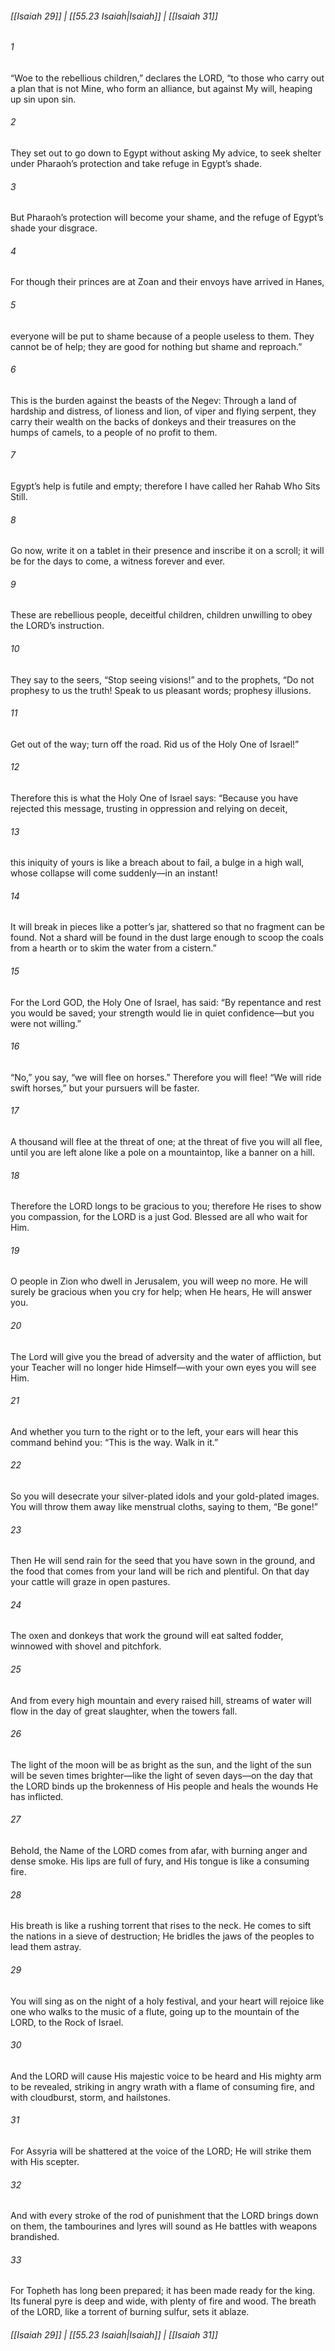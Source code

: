 
###### [[Isaiah 29]] | [[55.23 Isaiah|Isaiah]] | [[Isaiah 31]]

###### 1
“Woe to the rebellious children,” declares the LORD, “to those who carry out a plan that is not Mine, who form an alliance, but against My will, heaping up sin upon sin.
###### 2
They set out to go down to Egypt without asking My advice, to seek shelter under Pharaoh’s protection and take refuge in Egypt’s shade.
###### 3
But Pharaoh’s protection will become your shame, and the refuge of Egypt’s shade your disgrace.
###### 4
For though their princes are at Zoan and their envoys have arrived in Hanes,
###### 5
everyone will be put to shame because of a people useless to them. They cannot be of help; they are good for nothing but shame and reproach.”
###### 6
This is the burden against the beasts of the Negev: Through a land of hardship and distress, of lioness and lion, of viper and flying serpent, they carry their wealth on the backs of donkeys and their treasures on the humps of camels, to a people of no profit to them.
###### 7
Egypt’s help is futile and empty; therefore I have called her Rahab Who Sits Still.
###### 8
Go now, write it on a tablet in their presence and inscribe it on a scroll; it will be for the days to come, a witness forever and ever.
###### 9
These are rebellious people, deceitful children, children unwilling to obey the LORD’s instruction.
###### 10
They say to the seers, “Stop seeing visions!” and to the prophets, “Do not prophesy to us the truth! Speak to us pleasant words; prophesy illusions.
###### 11
Get out of the way; turn off the road. Rid us of the Holy One of Israel!”
###### 12
Therefore this is what the Holy One of Israel says: “Because you have rejected this message, trusting in oppression and relying on deceit,
###### 13
this iniquity of yours is like a breach about to fail, a bulge in a high wall, whose collapse will come suddenly—in an instant!
###### 14
It will break in pieces like a potter’s jar, shattered so that no fragment can be found. Not a shard will be found in the dust large enough to scoop the coals from a hearth or to skim the water from a cistern.”
###### 15
For the Lord GOD, the Holy One of Israel, has said: “By repentance and rest you would be saved; your strength would lie in quiet confidence—but you were not willing.”
###### 16
“No,” you say, “we will flee on horses.” Therefore you will flee! “We will ride swift horses,” but your pursuers will be faster.
###### 17
A thousand will flee at the threat of one; at the threat of five you will all flee, until you are left alone like a pole on a mountaintop, like a banner on a hill.
###### 18
Therefore the LORD longs to be gracious to you; therefore He rises to show you compassion, for the LORD is a just God. Blessed are all who wait for Him.
###### 19
O people in Zion who dwell in Jerusalem, you will weep no more. He will surely be gracious when you cry for help; when He hears, He will answer you.
###### 20
The Lord will give you the bread of adversity and the water of affliction, but your Teacher will no longer hide Himself—with your own eyes you will see Him.
###### 21
And whether you turn to the right or to the left, your ears will hear this command behind you: “This is the way. Walk in it.”
###### 22
So you will desecrate your silver-plated idols and your gold-plated images. You will throw them away like menstrual cloths, saying to them, “Be gone!”
###### 23
Then He will send rain for the seed that you have sown in the ground, and the food that comes from your land will be rich and plentiful. On that day your cattle will graze in open pastures.
###### 24
The oxen and donkeys that work the ground will eat salted fodder, winnowed with shovel and pitchfork.
###### 25
And from every high mountain and every raised hill, streams of water will flow in the day of great slaughter, when the towers fall.
###### 26
The light of the moon will be as bright as the sun, and the light of the sun will be seven times brighter—like the light of seven days—on the day that the LORD binds up the brokenness of His people and heals the wounds He has inflicted.
###### 27
Behold, the Name of the LORD comes from afar, with burning anger and dense smoke. His lips are full of fury, and His tongue is like a consuming fire.
###### 28
His breath is like a rushing torrent that rises to the neck. He comes to sift the nations in a sieve of destruction; He bridles the jaws of the peoples to lead them astray.
###### 29
You will sing as on the night of a holy festival, and your heart will rejoice like one who walks to the music of a flute, going up to the mountain of the LORD, to the Rock of Israel.
###### 30
And the LORD will cause His majestic voice to be heard and His mighty arm to be revealed, striking in angry wrath with a flame of consuming fire, and with cloudburst, storm, and hailstones.
###### 31
For Assyria will be shattered at the voice of the LORD; He will strike them with His scepter.
###### 32
And with every stroke of the rod of punishment that the LORD brings down on them, the tambourines and lyres will sound as He battles with weapons brandished.
###### 33
For Topheth has long been prepared; it has been made ready for the king. Its funeral pyre is deep and wide, with plenty of fire and wood. The breath of the LORD, like a torrent of burning sulfur, sets it ablaze.

###### [[Isaiah 29]] | [[55.23 Isaiah|Isaiah]] | [[Isaiah 31]]

